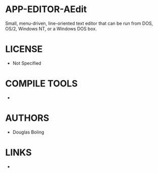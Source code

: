 APP-EDITOR-AEdit
================

Small, menu-driven, line-oriented text editor that can be run from DOS, OS/2, Windows NT, or a Windows DOS box.

LICENSE
===============
* Not Specified

COMPILE TOOLS
===============
* 

AUTHORS
===============
* Douglas Boling

LINKS
===============
* 
